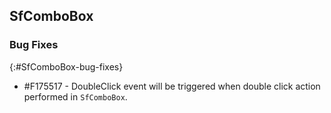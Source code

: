 ## SfComboBox

### Bug Fixes
{:#SfComboBox-bug-fixes}

* \#F175517 - DoubleClick event will be triggered when double click action performed in `SfComboBox`.